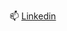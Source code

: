 

📫 [Linkedin](https://www.linkedin.com/in/maziyark/) 

<!---
- 👋 Hi, I’m @Maziyark
- 👀 I’m interested in ...
- 🌱 I’m currently learning ...
- 💞️ I’m looking to collaborate on ...
- 📫 How to reach me ...
Maziyark/Maziyark is a ✨ special ✨ repository because its `README.md` (this file) appears on your GitHub profile.
You can click the Preview link to take a look at your changes.
--->

